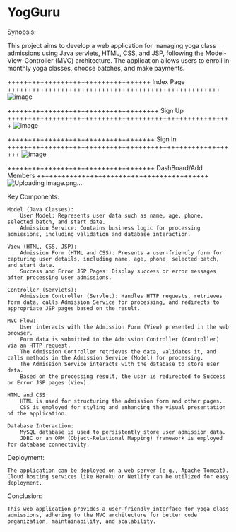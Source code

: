 # YogGuru
Synopsis:

This project aims to develop a web application for managing yoga class admissions using Java servlets, HTML, CSS, and JSP, following the Model-View-Controller (MVC) architecture. The application allows users to enroll in monthly yoga classes, choose batches, and make payments.

+++++++++++++++++++++++++++++++++++  Index Page ++++++++++++++++++++++++++++++++++++++++++++++++++++
![image](https://github.com/sanskar1258/YogGuru/assets/154342944/8fbeab15-a53a-4e1a-8082-b12be3b148f5)


+++++++++++++++++++++++++++++++++++++ Sign Up +++++++++++++++++++++++++++++++++++++++++++++++++++++++
![image](https://github.com/sanskar1258/YogGuru/assets/154342944/522ab237-411a-443f-9f40-b46555d6c7c8)

++++++++++++++++++++++++++++++++++++  Sign In +++++++++++++++++++++++++++++++++++++++++++++++++++++++++
![image](https://github.com/sanskar1258/YogGuru/assets/154342944/8576366e-9b8a-4dba-a685-a32c026d7697)

++++++++++++++++++++++++++++++++++++  DashBoard/Add Members ++++++++++++++++++++++++++++++++++++++++++
![Uploading image.png…]()




Key Components:

    Model (Java Classes):
        User Model: Represents user data such as name, age, phone, selected batch, and start date.
        Admission Service: Contains business logic for processing admissions, including validation and database interaction.

    View (HTML, CSS, JSP):
        Admission Form (HTML and CSS): Presents a user-friendly form for capturing user details, including name, age, phone, selected batch, and start date.
        Success and Error JSP Pages: Display success or error messages after processing user admissions.

    Controller (Servlets):
        Admission Controller (Servlet): Handles HTTP requests, retrieves form data, calls Admission Service for processing, and redirects to appropriate JSP pages based on the result.

    MVC Flow:
        User interacts with the Admission Form (View) presented in the web browser.
        Form data is submitted to the Admission Controller (Controller) via an HTTP request.
        The Admission Controller retrieves the data, validates it, and calls methods in the Admission Service (Model) for processing.
        The Admission Service interacts with the database to store user data.
        Based on the processing result, the user is redirected to Success or Error JSP pages (View).

    HTML and CSS:
        HTML is used for structuring the admission form and other pages.
        CSS is employed for styling and enhancing the visual presentation of the application.

    Database Interaction:
        MySQL database is used to persistently store user admission data.
        JDBC or an ORM (Object-Relational Mapping) framework is employed for database connectivity.

Deployment:

    The application can be deployed on a web server (e.g., Apache Tomcat).
    Cloud hosting services like Heroku or Netlify can be utilized for easy deployment.

Conclusion:

    This web application provides a user-friendly interface for yoga class admissions, adhering to the MVC architecture for better code organization, maintainability, and scalability.
